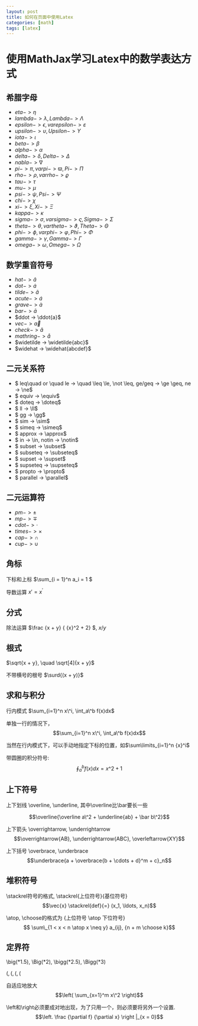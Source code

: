 ```yaml
---
layout: post
title: 如何在页面中使用Latex
categories: [math]
tags: [latex]
---
```


<script type="text/javascript" src="http://cdn.mathjax.org/mathjax/latest/MathJax.js?config=TeX-AMS-MML_HTMLorMML"></script>
<script>
MathJax.Hub.Config({
  config: ["MMLorHTML.js"],
  extensions: ["tex2jax.js"],
  jax: ["input/TeX"],
  tex2jax: {
    inlineMath: [ ['$','$'], ["\\(","\\)"] ],
    displayMath: [ ['$$','$$'], ["\\[","\\]"] ],
    processEscapes: false
  },
  TeX: {
    extensions: ["AMSmath.js", "AMSsymbols.js"],
    TagSide: "right",
    TagIndent: ".8em",
    MultLineWidth: "85%",
    equationNumbers: {
      autoNumber: "AMS",
    },
    unicode: {
      fonts: "STIXGeneral,'Arial Unicode MS'"
    }
  },
  showProcessingMessages: false
});
</script>

# 使用MathJax学习Latex中的数学表达方式

## 希腊字母

* $eta -> \eta$
* $lambda -> \lambda, Lambda -> \Lambda$
* $epsilon -> \epsilon, varepsilon -> \varepsilon$
* $upsilon -> \upsilon, Upsilon -> \Upsilon$
* $iota -> \iota$
* $beta -> \beta$
* $alpha -> \alpha$
* $delta -> \delta, Delta -> \Delta$
* $nabla -> \nabla$
* $pi -> \pi, varpi -> \varpi, Pi -> \Pi$
* $rho -> \rho, varrho -> \varrho$
* $tau -> \tau$
* $mu -> \mu$
* $psi -> \psi, Psi -> \Psi$
* $chi -> \chi$
* $xi -> \xi, Xi -> \Xi$
* $kappa -> \kappa$
* $sigma -> \sigma, varsigma -> \varsigma, Sigma -> \Sigma$
* $theta -> \theta, vartheta -> \vartheta, Theta -> \Theta$
* $phi -> \phi, varphi -> \varphi, Phi -> \Phi$
* $gamma -> \gamma, Gamma -> \Gamma$
* $omega -> \omega, Omega -> \Omega$

## 数学重音符号
* $hat -> \hat{a}$
* $dot -> \dot{a}$
* $tilde -> \tilde{a}$
* $acute -> \acute{a}$
* $grave -> \grave{a}$
* $bar -> \bar{a}$
* $ddot -> \ddot{a}$
* $vec -> \vec{a}$
* $check -> \check{a}$
* $mathring -> \mathring{a}$
* $widetilde -> \widetilde{abc}$
* $widehat -> \widehat{abcdef}$

## 二元关系符

* $ leq\quad or \quad le -> \quad \leq \le, \not \leq, ge/geq -> \ge \geq, ne -> \ne$
* $ equiv -> \equiv$
* $ doteq -> \doteq$
* $ ll -> \ll$
* $ gg -> \gg$
* $ sim -> \sim$
* $ simeq -> \simeq$
* $ approx -> \approx$
* $ in -> \in, notin -> \notin$
* $ subset -> \subset$
* $ subseteq -> \subseteq$
* $ supset -> \supset$
* $ supseteq -> \supseteq$
* $ propto -> \propto$
* $ parallel -> \parallel$

## 二元运算符

* $pm -> \pm$
* $mp -> \mp$
* $cdot -> \cdot$
* $times -> \times$
* $cap -> \cap$
* $cup -> \cup$

## 角标

下标和上标 $\sum\_{i = 1}^n a_i = 1 $

导数运算 $x' = x^\prime$

## 分式

除法运算 $\frac {x + y} { {x}^2 + 2} $, $x / y$

## 根式

$\sqrt{x + y}, \quad \sqrt[4]{x + y}$

不带横号的根号 $\surd{(x + y)}$

## 求和与积分

行内模式 $\sum_{i=1}^n x\^i, \int_a\^b f(x)dx$

单独一行的情况下， $$\sum_{i=1}^n x\^i, \int_a\^b f(x)dx$$

当然在行内模式下，可以手动地指定下标的位置，如$\sum\limits_{i=1}^n {x}^i$

带圆圈的积分符号: $${\oint_a}^b f(x)dx = x\^2 + 1$$ 

## 上下符号

上下划线
\overline, \underline, 其中\overline比\bar要长一些

$$\overline{\overline a\^2 + \underline{ab} + \bar b\^2}$$

上下箭头 \overrightarrow, \underrightarrow
$$\overrightarrow{AB}, \underrightarrow{ABC}, \overleftarrow{XY}$$

上下括号 \overbrace, \underbrace
$$\underbrace{a + \overbrace{b + \cdots + d}^m + c}_n$$

## 堆积符号

\stackrel符号的格式, \stackrel{上位符号}{基位符号}
$$\vec{x} \stackrel{def}{=} (x_1, \ldots, x_n)$$

\atop, \choose的格式为 {上位符号 \atop 下位符号}
$$ \sum\_{1 < x < n \atop x \neq y} a_{ij}, {n + m \choose k}$$

## 定界符

\big(*1.5), \Big(*2), \bigg(*2.5), \Bigg(*3)

$\big(, \Big(, \bigg(, \Bigg($

自适应地放大
$$\left( \sum_{x=1}^m x\^2 \right)$$

\left和\right必须要成对地出现，为了只用一个，则必须要将另外一个设置.
$$\left. \frac {\partial f} {\partial x} \right |_{x = 0}$$
